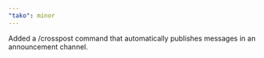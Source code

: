 ```yaml
---
"tako": minor
---
```


Added a /crosspost command that automatically publishes messages in an announcement channel.
